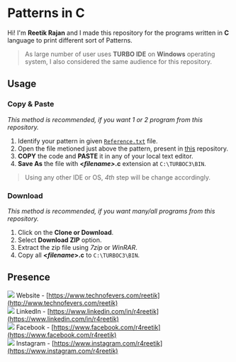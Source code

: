 # Patterns in C

Hi! I'm **Reetik Rajan** and I made this repository for the programs written in **C** language to print different sort of Patterns.
> As large number of user uses **TURBO IDE** on **Windows** operating system, I also considered the same audience for this repository.

## Usage
### Copy & Paste 
*This method is recommended, if you want 1 or 2 program from this repository.*
 1. Identify your pattern in given [`Reference.txt`](https://github.com/r4reetik/pattern-c/blob/master/Reference.txt) file.
 2. Open the file metioned just above the pattern, present in [this](https://github.com/r4reetik/pattern-c) repository.
 3. **COPY** the code and **PASTE** it in any of your local text editor.
 4. **Save As** the file with **<*filename>*.c** extension at `C:\TURBOC3\BIN`.
 > Using any other IDE or OS, *4th* step will be change accordingly.
### Download 
*This method is recommended, if you want many/all programs from this repository.*
 1. Click on the **Clone or Download**.
 2. Select **Download ZIP** option.
 3. Extract the zip file using *7zip* or *WinRAR*.
 4. Copy all **<*filename*>.c** to `C:\TURBOC3\BIN`.

## Presence
![](https://image.flaticon.com/icons/png/16/93/93618.png) Website - [https://www.technofevers.com/reetik](http://www.technofevers.com/reetik) <br>
![](https://image.flaticon.com/icons/png/16/61/61109.png) LinkedIn - [https://www.linkedin.com/in/r4reetik](https://www.linkedin.com/in/r4reetik) <br>
![](https://image.flaticon.com/icons/png/16/21/21155.png) Facebook - [https://www.facebook.com/r4reetik](https://www.facebook.com/r4reetik) <br>
![](https://image.flaticon.com/icons/png/16/61/61164.png) Instagram - [https://www.instagram.com/r4reetik](https://www.instagram.com/r4reetik)
